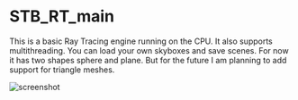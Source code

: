 # STB_RT_main
This is a basic Ray Tracing engine running on the CPU. It also supports multithreading. You can load your own skyboxes and save scenes.
For now it has two shapes sphere and plane.
But for the future I am planning to add support for triangle meshes.

![screenshot](https://github.com/tomasp03/RayTracingEngine/blob/master/images/Screenshot%20(3).png)
